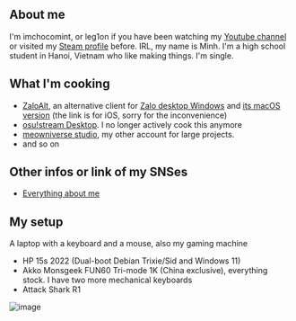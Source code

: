 ## About me
I'm imchocomint, or leg1on if you have been watching my [Youtube channel](https://www.youtube.com/channel/UC6iD1OYmXHfuWubG4O1_W1w) or visited my [Steam profile](https://steamcommunity.com/id/IESXleg1on) before. IRL, my name is Minh. I'm a high school student in Hanoi, Vietnam who like making things. I'm single.

## What I'm cooking
- [ZaloAlt](https://github.com/imchocomint/ZaloAlt), an alternative client for [Zalo desktop Windows](https://zalo.me/pc) and [its macOS version](https://apps.apple.com/us/app/zalo/id579523206) (the link is for iOS, sorry for the inconvenience)
- [osu!stream Desktop](https://github.com/imchocomint/osu-stream-desktop). I no longer actively cook this anymore
- [meowniverse studio](https://github.com/meowniverse), my other account for large projects.
- and so on
## Other infos or link of my SNSes
- [Everything about me](https://linktr.ee/imchocomint)

## My setup
A laptop with a keyboard and a mouse, also my gaming machine
- HP 15s 2022 (Dual-boot Debian Trixie/Sid and Windows 11)
- Akko Monsgeek FUN60 Tri-mode 1K (China exclusive), everything stock. I have two more mechanical keyboards
- Attack Shark R1

![image](https://github.com/user-attachments/assets/8d40356b-9ce4-4807-84c0-636eb1dcfeae)
